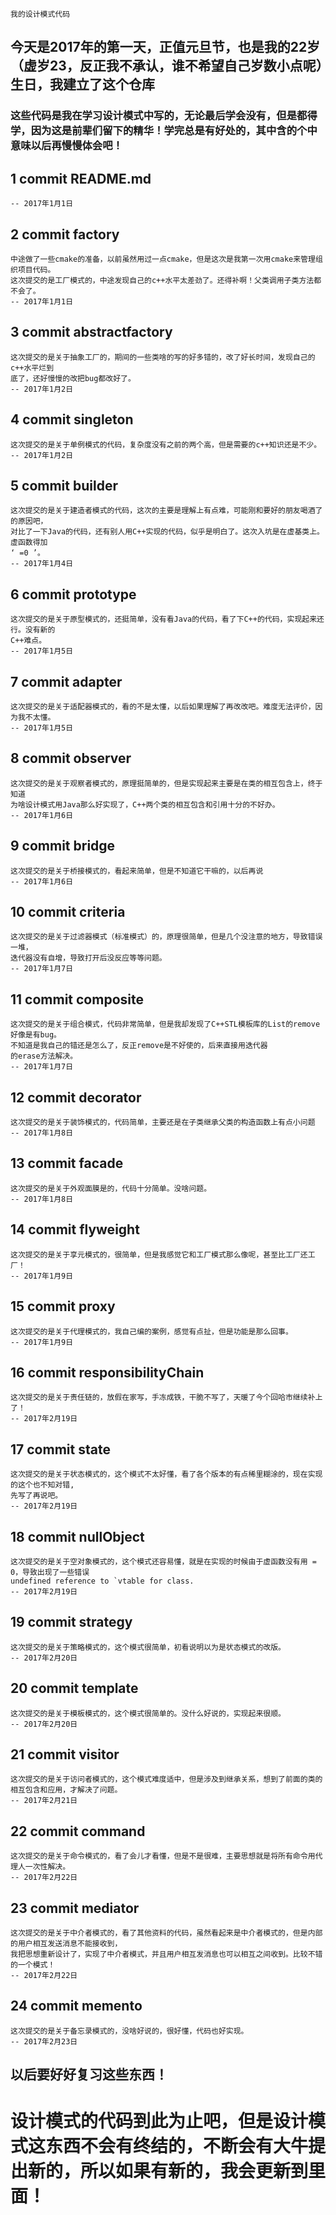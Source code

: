 `我的设计模式代码`

## 今天是2017年的第一天，正值元旦节，也是我的22岁（虚岁23，反正我不承认，谁不希望自己岁数小点呢）生日，我建立了这个仓库

### 这些代码是我在学习设计模式中写的，无论最后学会没有，但是都得学，因为这是前辈们留下的精华！学完总是有好处的，其中含的个中意味以后再慢慢体会吧！

## 1 commit README.md
	-- 2017年1月1日

## 2 commit factory
	中途做了一些cmake的准备，以前虽然用过一点cmake，但是这次是我第一次用cmake来管理组织项目代码。
	这次提交的是工厂模式的，中途发现自己的c++水平太差劲了。还得补啊！父类调用子类方法都不会了。
	-- 2017年1月1日

## 3 commit abstractfactory
	这次提交的是关于抽象工厂的，期间的一些类啥的写的好多错的，改了好长时间，发现自己的c++水平烂到
	底了，还好慢慢的改把bug都改好了。
	-- 2017年1月2日

## 4 commit singleton
	这次提交的是关于单例模式的代码，复杂度没有之前的两个高，但是需要的c++知识还是不少。
	-- 2017年1月2日

## 5 commit builder
	这次提交的是关于建造者模式的代码，这次的主要是理解上有点难，可能刚和要好的朋友喝酒了的原因吧，
	对比了一下Java的代码，还有别人用C++实现的代码，似乎是明白了。这次入坑是在虚基类上。虚函数得加
	‘ =0 ’。
	-- 2017年1月4日

## 6 commit prototype
	这次提交的是关于原型模式的，还挺简单，没有看Java的代码，看了下C++的代码，实现起来还行。没有新的
	C++难点。
	-- 2017年1月5日

## 7 commit adapter
	这次提交的是关于适配器模式的，看的不是太懂，以后如果理解了再改改吧。难度无法评价，因为我不太懂。
	-- 2017年1月5日

## 8 commit observer
	这次提交的是关于观察者模式的，原理挺简单的，但是实现起来主要是在类的相互包含上，终于知道
	为啥设计模式用Java那么好实现了，C++两个类的相互包含和引用十分的不好办。
	-- 2017年1月6日

## 9 commit bridge
	这次提交的是关于桥接模式的，看起来简单，但是不知道它干嘛的，以后再说
	-- 2017年1月6日

## 10 commit criteria
	这次提交的是关于过滤器模式（标准模式）的，原理很简单，但是几个没注意的地方，导致错误一堆，
	迭代器没有自增，导致打开后没反应等等问题。
	-- 2017年1月7日

## 11 commit composite
	这次提交的是关于组合模式，代码非常简单，但是我却发现了C++STL模板库的List的remove好像是有bug。
	不知道是我自己的错还是怎么了，反正remove是不好使的，后来直接用迭代器
	的erase方法解决。
	-- 2017年1月7日

## 12 commit decorator
	这次提交的是关于装饰模式的，代码简单，主要还是在子类继承父类的构造函数上有点小问题
	-- 2017年1月8日

## 13 commit facade
	这次提交的是关于外观面膜是的，代码十分简单。没啥问题。
	-- 2017年1月8日

## 14 commit flyweight
	这次提交的是关于享元模式的，很简单，但是我感觉它和工厂模式那么像呢，甚至比工厂还工厂！
	-- 2017年1月9日

## 15 commit proxy
	这次提交的是关于代理模式的，我自己编的案例，感觉有点扯，但是功能是那么回事。
	-- 2017年1月9日

## 16 commit responsibilityChain
	这次提交的是关于责任链的，放假在家写，手冻成铁，干脆不写了，天暖了今个回哈市继续补上了！
	-- 2017年2月19日

## 17 commit state
	这次提交的是关于状态模式的，这个模式不太好懂，看了各个版本的有点稀里糊涂的，现在实现的这个也不知对错,
	先写了再说吧。
	-- 2017年2月19日

## 18 commit nullObject
	这次提交的是关于空对象模式的，这个模式还容易懂，就是在实现的时候由于虚函数没有用 = 0，导致出现了一些错误
	undefined reference to `vtable for class.
	-- 2017年2月19日

## 19 commit strategy
	这次提交的是关于策略模式的，这个模式很简单，初看说明以为是状态模式的改版。
	-- 2017年2月20日

## 20 commit template
	这次提交的是关于模板模式的，这个模式很简单的。没什么好说的，实现起来很顺。
	-- 2017年2月20日

## 21 commit visitor
	这次提交的是关于访问者模式的，这个模式难度适中，但是涉及到继承关系，想到了前面的类的相互包含和应用，才解决了问题。
	-- 2017年2月21日

## 22 commit command
	这次提交的是关于命令模式的，看了会儿才看懂，但是不是很难，主要思想就是将所有命令用代理人一次性解决。
	-- 2017年2月22日

## 23 commit mediator
	这次提交的是关于中介者模式的，看了其他资料的代码，虽然看起来是中介者模式的，但是内部的用户相互发送消息不能接收到，
	我把思想重新设计了，实现了中介者模式，并且用户相互发消息也可以相互之间收到。比较不错的一个模式！
	-- 2017年2月22日

## 24 commit memento
	这次提交的是关于备忘录模式的，没啥好说的，很好懂，代码也好实现。
	-- 2017年2月23日


>
## 以后要好好复习这些东西！
# 设计模式的代码到此为止吧，但是设计模式这东西不会有终结的，不断会有大牛提出新的，所以如果有新的，我会更新到里面！

